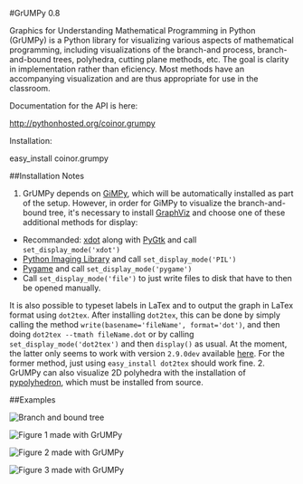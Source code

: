 #GrUMPy 0.8

Graphics for Understanding Mathematical Programming in Python (GrUMPy) is a
Python library for visualizing various aspects of mathematical programming,
including visualizations of the branch-and process, branch-and-bound trees,
polyhedra, cutting plane methods, etc. The goal is clarity in implementation
rather than eficiency. Most methods have an accompanying visualization and are
thus appropriate for use in the classroom.

Documentation for the API is here:

http://pythonhosted.org/coinor.grumpy

Installation:

easy_install coinor.grumpy

##Installation Notes

1. GrUMPy depends on [GiMPy](https://github.com/coin-or/GiMPy), which will be 
  automatically installed as part of the setup. However, in order for GiMPy to
  visualize the branch-and-bound tree, it's necessary to install 
  [GraphViz](http://www.graphviz.org/Download.php) and choose one of these 
  additional methods for display:
  * Recommanded: [xdot](https://pypi.python.org/pypi/xdot) along with 
    [PyGtk](http://www.pygtk.org/) and call `set_display_mode('xdot')`
  * [Python Imaging Library](http://www.pythonware.com/products/pil/) and 
    call `set_display_mode('PIL')`
  * [Pygame](pygame.org) and call `set_display_mode('pygame')`
  * Call `set_display_mode('file')` to just write files to disk that have to
    then be opened manually. 
  
  It is also possible to typeset labels in LaTex and to output the graph in 
  LaTex format using `dot2tex`. After installing `dot2tex`, this can be done 
  by simply calling the method `write(basename='fileName', format='dot')`, and 
  then doing `dot2tex --tmath fileName.dot` or by calling 
  `set_display_mode('dot2tex')` and then `display()` as usual. At the moment,
  the latter only seems to work with version `2.9.0dev` available 
  [here](https://github.com/Alwnikrotikz/dot2tex). For the former method, just 
  using `easy_install dot2tex` should work fine.
2. GrUMPy can also visualize 2D polyhedra with the installation of 
  [pypolyhedron](https://github.com/rdeits/pypolyhedron), which must be
  installed from source.

##Examples

![Branch and bound tree](https://github.com/coin-or/GrUMPy/raw/master/images/BranchAndBound.png)

![Figure 1 made with GrUMPy](https://raw.githubusercontent.com/tkralphs/GrUMPy/master/images/polyhedron.png)

![Figure 2 made with GrUMPy](https://raw.githubusercontent.com/tkralphs/GrUMPy/master/images/GMI-Row2-Disjunction.png)

![Figure 3 made with GrUMPy](https://raw.githubusercontent.com/tkralphs/GrUMPy/master/images/GMI-Row3.png)
